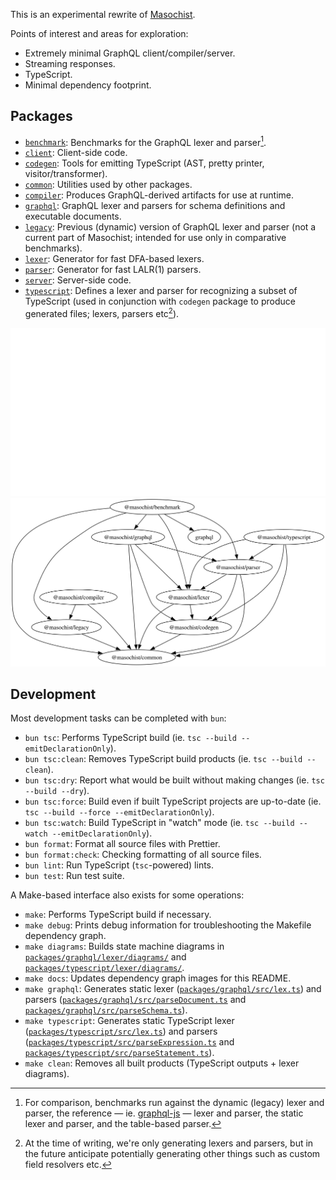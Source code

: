 This is an experimental rewrite of [Masochist](https://github.com/wincent/masochist).

Points of interest and areas for exploration:

- Extremely minimal GraphQL client/compiler/server.
- Streaming responses.
- TypeScript.
- Minimal dependency footprint.

## Packages

- [`benchmark`](packages/benchmark): Benchmarks for the GraphQL lexer and parser[^benchmark].
- [`client`](packages/client): Client-side code.
- [`codegen`](packages/codegen): Tools for emitting TypeScript (AST, pretty printer, visitor/transformer).
- [`common`](packages/common): Utilities used by other packages.
- [`compiler`](packages/compiler): Produces GraphQL-derived artifacts for use at runtime.
- [`graphql`](packages/graphql): GraphQL lexer and parsers for schema definitions and executable documents.
- [`legacy`](packages/legacy): Previous (dynamic) version of GraphQL lexer and parser (not a current part of Masochist; intended for use only in comparative benchmarks).
- [`lexer`](packages/lexer): Generator for fast DFA-based lexers.
- [`parser`](packages/parser): Generator for fast LALR(1) parsers.
- [`server`](packages/server): Server-side code.
- [`typescript`](packages/typescript): Defines a lexer and parser for recognizing a subset of TypeScript (used in conjunction with `codegen` package to produce generated files; lexers, parsers etc[^etc]).

[^benchmark]: For comparison, benchmarks run against the dynamic (legacy) lexer and parser, the reference — ie. [graphql-js](https://github.com/graphql/graphql-js) — lexer and parser, the static lexer and parser, and the table-based parser.
[^etc]: At the time of writing, we're only generating lexers and parsers, but in the future anticipate potentially generating other things such as custom field resolvers etc.

![Dependency graph](./docs/packages-dark.svg#gh-dark-mode-only)
![Dependency graph](./docs/packages-light.svg#gh-light-mode-only)

## Development

Most development tasks can be completed with `bun`:

- `bun tsc`: Performs TypeScript build (ie. `tsc --build --emitDeclarationOnly`).
- `bun tsc:clean`: Removes TypeScript build products (ie. `tsc --build --clean`).
- `bun tsc:dry`: Report what would be built without making changes (ie. `tsc --build --dry`).
- `bun tsc:force`: Build even if built TypeScript projects are up-to-date (ie. `tsc --build --force --emitDeclarationOnly`).
- `bun tsc:watch`: Build TypeScript in "watch" mode (ie. `tsc --build --watch --emitDeclarationOnly`).
- `bun format`: Format all source files with Prettier.
- `bun format:check`: Checking formatting of all source files.
- `bun lint`: Run TypeScript (`tsc`-powered) lints.
- `bun test`: Run test suite.

[^once]: Needed only once per checkout.

A Make-based interface also exists for some operations:

- `make`: Performs TypeScript build if necessary.
- `make debug`: Prints debug information for troubleshooting the Makefile dependency graph.
- `make diagrams`: Builds state machine diagrams in [`packages/graphql/lexer/diagrams/`](packages/graphql/lexer/diagrams) and [`packages/typescript/lexer/diagrams/`](packages/typescript/lexer/diagrams).
- `make docs`: Updates dependency graph images for this README.
- `make graphql`: Generates static lexer ([`packages/graphql/src/lex.ts`](packages/graphql/src/lex.ts)) and parsers ([`packages/graphql/src/parseDocument.ts`](packages/graphql/src/parseDocument.ts) and [`packages/graphql/src/parseSchema.ts`](packages/graphql/src/parseSchema.ts)).
- `make typescript`: Generates static TypeScript lexer ([`packages/typescript/src/lex.ts`](packages/typescript/src/lex.ts)) and parsers ([`packages/typescript/src/parseExpression.ts`](packages/typescript/src/parseExpression.ts) and [`packages/typescript/src/parseStatement.ts`](packages/typescript/src/parseStatement.ts)).
- `make clean`: Removes all built products (TypeScript outputs + lexer diagrams).
